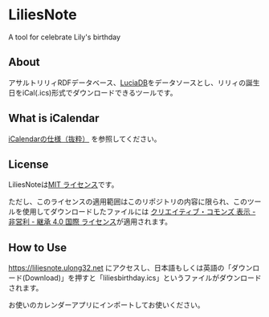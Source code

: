 # LiliesNote

A tool for celebrate Lily's birthday

## About

アサルトリリィRDFデータベース、[LuciaDB](https://github.com/Assault-Lily/LuciaDB)をデータソースとし、リリィの誕生日をiCal(.ics)形式でダウンロードできるツールです。

## What is iCalendar

[iCalendarの仕様（抜粋）](https://gist.github.com/ulong32/6d210fa82f0ee3feea70b643766b9ad3) を参照してください。

## License

LiliesNoteは[MIT ライセンス](https://opensource.org/licenses/MIT)です。

ただし、このライセンスの適用範囲はこのリポジトリの内容に限られ、このツールを使用してダウンロードしたファイルには [クリエイティブ・コモンズ 表示 - 非営利 - 継承 4.0 国際 ライセンス](https://creativecommons.org/licenses/by-nc-sa/4.0/deed.ja)が適用されます。

## How to Use

<https://liliesnote.ulong32.net> にアクセスし、日本語もしくは英語の「ダウンロード(Download)」を押すと「liliesbirthday.ics」というファイルがダウンロードされます。

お使いのカレンダーアプリにインポートしてお使いください。
